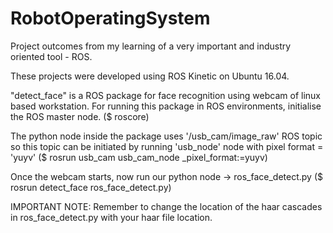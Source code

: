 # RobotOperatingSystem
Project outcomes from my learning of a very important and industry oriented tool - ROS. 

These projects were developed using ROS Kinetic on Ubuntu 16.04.

"detect_face" is a ROS package for face recognition using webcam of linux based workstation. 
For running this package in ROS environments, initialise the ROS master node.
($ roscore)

The python node inside the package uses '/usb_cam/image_raw' ROS topic so this topic can be initiated by running 'usb_node' node with pixel format = 'yuyv'
($ rosrun usb_cam usb_cam_node _pixel_format:=yuyv)

Once the webcam starts, now run our python node -> ros_face_detect.py
($ rosrun detect_face ros_face_detect.py)

IMPORTANT NOTE: Remember to change the location of the haar cascades in ros_face_detect.py with your haar file location.
